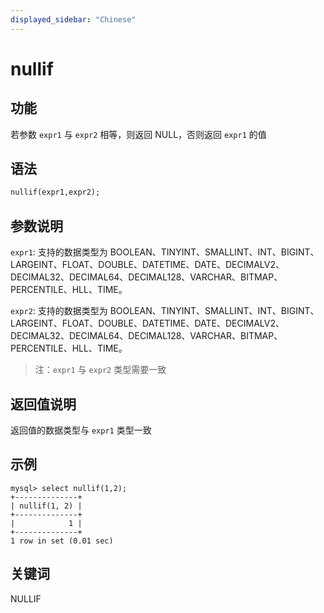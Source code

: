 ```yaml
---
displayed_sidebar: "Chinese"
---
```


# nullif

## 功能

若参数 `expr1` 与 `expr2` 相等，则返回 NULL，否则返回 `expr1` 的值

## 语法

```Haskell
nullif(expr1,expr2);
```

## 参数说明

`expr1`: 支持的数据类型为 BOOLEAN、TINYINT、SMALLINT、INT、BIGINT、LARGEINT、FLOAT、DOUBLE、DATETIME、DATE、DECIMALV2、DECIMAL32、DECIMAL64、DECIMAL128、VARCHAR、BITMAP、PERCENTILE、HLL、TIME。

`expr2`: 支持的数据类型为 BOOLEAN、TINYINT、SMALLINT、INT、BIGINT、LARGEINT、FLOAT、DOUBLE、DATETIME、DATE、DECIMALV2、DECIMAL32、DECIMAL64、DECIMAL128、VARCHAR、BITMAP、PERCENTILE、HLL、TIME。

> 注：`expr1` 与 `expr2` 类型需要一致

## 返回值说明

返回值的数据类型与 `expr1` 类型一致

## 示例

```Plain Text
mysql> select nullif(1,2);
+--------------+
| nullif(1, 2) |
+--------------+
|            1 |
+--------------+
1 row in set (0.01 sec)
```

## 关键词

NULLIF
